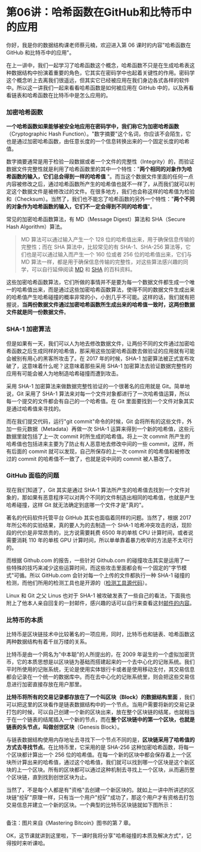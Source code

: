 # 第06讲：哈希函数在GitHub和比特币中的应用

你好，我是你的数据结构课老师蔡元楠，欢迎进入第 06 课时的内容"哈希函数在 GitHub 和比特币中的应用"。

在上一讲中，我们一起学习了哈希函数这个概念，哈希函数不只是在生成哈希表这种数据结构中扮演着重要的角色，它其实在密码学中也起着关键性的作用。密码学这个概念听上去离我们很遥远，但其实它已经被应用在我们身边各式各样的软件中。所以这一讲我们一起来看看哈希函数是如何被应用在 GitHub 中的，以及再看看链表和哈希函数在比特币中是怎么应用的。

### 加密哈希函数

**一个哈希函数如果能够被安全地应用在密码学中，我们称它为加密哈希函数**（Cryptographic Hash Function）。"数字摘要"这个名词，你应该不会陌生，它也是通过加密哈希函数，由任意长度的一个信息转换出来的一个固定长度的哈希值。

数字摘要通常是用于检验一段数据或者一个文件的完整性（Integrity）的，而验证数据文件完整性就是利用了哈希函数里的其中一个特性："**两个相同的对象作为哈希函数的输入，它们总会得到一样的哈希值** "。而当这个数据文件里面的任何一点内容被修改之后，通过哈希函数所产生的哈希值也就不一样了，从而我们就可以判定这个数据文件是被修改过的文件。在很多地方，我们也会称这样的哈希值为检验和（Checksum）。当然了，我们也不能忘了哈希函数的另外一个特性："**两个不同的对象作为哈希函数的输入，它们不一定会得到不同的哈希值**"。

常见的加密哈希函数算法，有 MD（Message Digest）算法和 SHA（Secure Hash Algorithm）算法。
> MD 算法可以通过输入产生一个 128 位的哈希值出来，用于确保信息传输的完整性；而在 SHA 算法中，比较常见的有 SHA-1、SHA-256 算法等，它们也是可以通过输入而产生一个 160 位或者 256 位的哈希值出来，它们与 MD 算法一样，都是用于确保信息传输的完整性，对这些算法感兴趣的同学，可以自行延伸阅读 [MD](https://baike.baidu.com/item/MD5/212708) 和 [SHA](https://baike.baidu.com/item/SHA%E5%AE%B6%E6%97%8F) 的百科资料。

这些加密哈希函数算法，它们所做的事情并不是要为每一个数据文件都生成一个唯一的哈希值出来，而是通过这些加密哈希函数算法，使得不同的数据文件生成出来的哈希值产生哈希碰撞的概率非常的小，小到几乎不可能。这样的话，我们就有把握说，**当两份数据文件通过加密哈希函数所生成出来的哈希值一致时，这两份数据文件就是同一份数据文件**。

### SHA-1 加密算法

但是如果有一天，我们可以人为地去修改数据文件，让两份不同的文件通过加密哈希函数之后生成同样的哈希值，那采用这些加密哈希函数去做验证的应用就有可能会被别有用心的黑客所攻击了。在 2017 年的时候，SHA-1 加密算法被正式宣布攻破了，这意味着什么呢？这意味着那些采用 SHA-1 加密算法去验证数据完整性的应用有可能会被人为地制造哈希碰撞而遭到攻击。

采用 SHA-1 加密算法来做数据完整性验证的一个很著名的应用就是 Git。简单地说，Git 采用了 SHA-1 算法来对每一个文件对象都进行了一次哈希值运算，所以每一个提交的文件都会有自己的一个哈希值。在 Git 里面要找到一个文件对象其实是通过哈希值来寻找的。

而在我们提交代码，运行"git commit"命令的时候，Git 会将所有的这些文件，外加一些元数据（Metadata）再做一次 SHA-1 运算来得到一个新的哈希值，这些元数据里就包括了上一次 commit 时所生成的哈希值。将上一次 commit 所产生的哈希值也包括进来主要为了防止有人恶意地去修改中间的一些 commit，这样，所有后面的 commit 就可以发现，自己所保存的上一次 commit 的哈希值和被修改过的 commit 的哈希值不一致了，也就是说中间的 commit 被人篡改了。

### GitHub 面临的问题

现在我们知道了，Git 其实是通过 SHA-1 算法所产生的哈希值去找到一个文件对象的，那如果有恶意程序可以对两个不同的文件制造出相同的哈希值，也就是产生哈希碰撞，这样 Git 就无法确定到底哪一个文件才是"真的"。

著名的代码软件托管平台 GitHub 其实也面临着同样的问题。当然了，根据 2017 年所公布的实验结果，真的要人为的去制造一个 SHA-1 哈希冲突攻击的话，现阶段的代价是非常昂贵的，比方说需要耗费 6500 年的单核 CPU 计算时间，或者说需要消耗 110 年的单核 GPU 计算时间，所以单单靠着暴力枚举的方法是不太可行的。

而根据 Github.com 的报告，一些针对 Github.com 的碰撞攻击其实是运用了一些特殊的技巧来减少这些运算时间，而这些攻击里面都会有一个固定的"字节模式"可循。所以 GitHub.com 会针对每一个上传的文件都执行一种 SHA-1 碰撞的检测，而他们所用的检测工具也是开源的（[检测工具源代码](https://github.com/cr-marcstevens/sha1collisiondetection)）。

Linux 和 Git 之父 Linus 也对于 SHA-1 被攻破发表了一些自己的看法，下面我也附上了他本人亲自回复的一封邮件，感兴趣的话可以自行来查看这封[邮件的内容](https://marc.info/?l=git&m=148787047422954)。

### 比特币的本质

比特币是区块链技术中比较著名的一项应用，同时，比特币也和链表、哈希函数这两种数据结构有着千丝万缕的关系。

比特币是由一个网名为"中本聪"的人所提出的，在 2009 年诞生的一个虚拟加密货币，它的本质思想是以区块链为基础而搭建起来的一个去中心化的记账系统。我们平时所使用的记账系统，无论是使用实体银行卡或者是使用移动支付，其交易信息都会记录在一个统一的数据库中。而在去中心化的记账系统里，则会把这些交易信息进行加密直接存放在用户那里。

**比特币将所有的交易记录都存放在了一个叫区块（Block）的数据结构里面** ，我们可以把这里的区块看作是链表数据结构中的一个节点。当用户需要将新的交易记录打包的时候，可以自己创建一个新的区块出来，放在整个区块链的结尾，也就相当于在一个链表的结尾插入一个新的节点，而在**整个区块链中的第一个区块，也就是链表的头节点，叫做创世区块**（Genesis Block）。

与链表数据结构使用内存地址去寻找下一个节点不同的是，**区块链采用了哈希值的方式去寻找节点**。在比特币里，它采用的是 SHA-256 这种加密哈希函数，将每一个区块都计算出一个 256 位的哈希值。在每一个新的区块中都会保存着上一个区块所计算出来的哈希值，通过这个哈希值，我们就可以找到哪一个区块是这个新区块的上一个区块。所有的区块都可以通过这种机制去寻找上一个区块，从而遍历整个区块链，直到找到创世区块为止。

当然了，不是每个人都是有"资格"去创建一个新区块的。就如上一讲中所讲述的区块链"挖矿"原理一样，只有当一个用户"挖矿"成功了，那这个用户才有资格去打包交易信息并建立一个新的区块。一个典型的比特币区块链就如下图所示：


<Image alt="" src="https://s0.lgstatic.com/i/image3/M01/5E/A4/CgpOIF4NlRCAbNzlAAF29h8pAYQ631.png"/> 


备注：图片来自《Mastering Bitcoin》图书的第 7 章。

OK，这节课就讲到这里啦，下一课时我将分享"哈希碰撞的本质及解决方式"，记得按时来听课哈。

